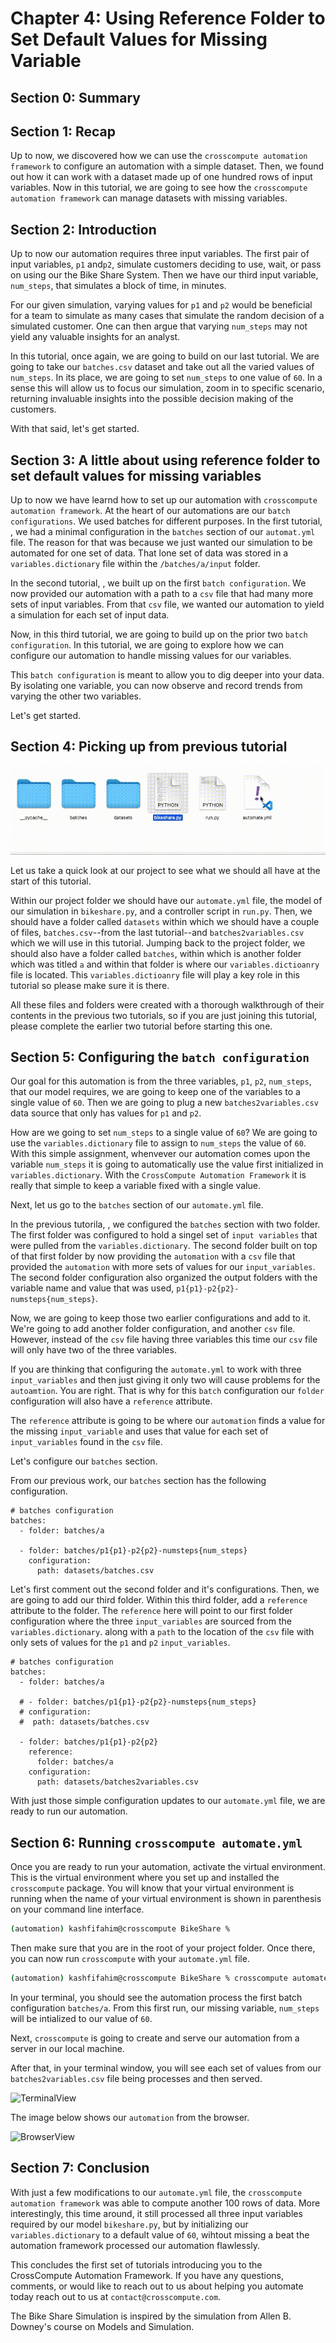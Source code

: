 # Chapter 4: Using Reference Folder to Set Default Values for Missing Variable

## Section 0: Summary

## Section 1: Recap

Up to now, we discovered how we can use the ```crosscompute automation framework``` to configure an automation with a simple dataset.  Then, we found out how it can work with a dataset made up of one hundred rows of input variables.  Now in this tutorial, we are going to see how the ```crosscompute automation framework``` can manage datasets with missing variables.

## Section 2: Introduction

Up to now our automation requires three input variables. The first pair of input variables, ```p1``` and```p2```, simulate customers deciding to use, wait, or pass on using our the Bike Share System. Then we have our third input variable, ```num_steps```, that simulates a block of time, in minutes.  

For our given simulation, varying values for ```p1``` and ```p2``` would be beneficial for a team to simulate as many cases that simulate the random decision of a simulated customer.  One can then argue that varying ```num_steps``` may not yield any valuable insights for an analyst. 

In this tutorial, once again, we are going to build on our last tutorial.  We are going to take our ```batches.csv``` dataset and take out all the varied values of ```num_steps```.  In its place, we are going to set ```num_steps``` to one value of ```60```.  In a sense this will allow us to focus our simulation, zoom in to specific scenario, returning invaluable insights into the possible decision making of the customers.

With that said, let's get started.

## Section 3: A little about using reference folder to set default values for missing variables

Up to now we have learnd how to set up our automation with ```crosscompute automation framework```.  At the heart of our automations are our ```batch configurations```.  We used batches for different purposes.  In the first tutorial, [](), we had a minimal configuration in the ```batches``` section of our ```automat.yml``` file.  The reason for that was because we just wanted our simulation to be automated for one set of data. That lone set of data was stored in a ```variables.dictionary``` file within the ```/batches/a/input``` folder. 

In the second tutorial, [](), we built up on the first ```batch configuration```.  We now provided our automation with a path to a ```csv``` file that had many more sets of input variables. From that ```csv``` file, we wanted our automation to yield a simulation for each set of input data.

Now, in this third tutorial, we are going to build up on the prior two ```batch configuration```.  In this tutorial, we are going to explore how we can configure our automation to handle missing values for our variables.  

This ```batch configuration``` is meant to allow you to dig deeper into your data. By isolating one variable, you can now observe and record trends from varying the other two variables.  

Let's get started.
## Section 4: Picking up from previous tutorial

![Ch4Starter](/assets/gifs/Ch4Starter.gif "Chapter 4 Starter")

Let us take a quick look at our project to see what we should all have at the start of this tutorial.  

Within our project folder we should have our ```automate.yml``` file, the model of our simulation in ```bikeshare.py```, and a controller script in ```run.py```. Then, we should have a folder called ```datasets``` within which we should have a couple of files, ```batches.csv```--from the last tutorial--and ```batches2variables.csv``` which we will use in this tutorial.  Jumping back to the project folder, we should also have a folder called ```batches```, within which is another folder which was titled ```a``` and within that folder is where our ```variables.dictioanry``` file is located.  This ```variables.dictioanry``` file will play a key role in this tutorial so please make sure it is there. 

All these files and folders were created with a thorough walkthrough of their contents in the previous two tutorials, so if you are just joining this tutorial, please complete the earlier two tutorial before starting this one.
## Section 5: Configuring the ```batch configuration```

Our goal for this automation is from the three variables, ```p1```, ```p2```, ```num_steps```, that our model requires, we are going to keep one of the variables to a single value of ```60```. Then we are going to plug a new ```batches2variables.csv``` data source that only has values for ```p1``` and ```p2```.  

How are we going to set ```num_steps``` to a single value of ```60```?  We are going to use the ```variables.dictionary``` file to assign to ```num_steps``` the value of ```60```.  With this simple assignment, whenvever our automation comes upon the variable ```num_steps``` it is going to automatically use the value first initialized in ```variables.dictionary```. With the ```CrossCompute Automation Framework``` it is really that simple to keep a variable fixed with a single value. 

Next, let us go to the ```batches``` section of our ```automate.yml``` file.  

In the previous tutorila, [](), we configured the ```batches``` section with two folder.  The first folder was configured to hold a singel set of ```input variables``` that were pulled from the ```variables.dictionary```.  The second folder built on top of that first folder by now providing the ```automation``` with a ```csv``` file that provided the ```automation``` with more sets of values for our ```input_variables```.  The second folder configuration also organized the output folders with the variable name and value that was used, ```p1{p1}-p2{p2}-numsteps{num_steps}```.

Now, we are going to keep those two earlier configurations and add to it.  We're going to add another folder configuration, and another ```csv``` file.  However, instead of the ```csv``` file having three variables this time our ```csv``` file will only have two of the three variables. 

If you are thinking that configuring the ```automate.yml``` to work with three ```input_variables``` and then just giving it only two will cause problems for the ```autoamtion```.  You are right.  That is why for this ```batch``` configuration our ```folder``` configuration will also have a ```reference``` attribute.  

The ```reference``` attribute is going to be where our ```automation``` finds a value for the missing ```input_variable``` and uses that value for each set of ```input_variables``` found in the ```csv``` file. 

Let's configure our ```batches``` section.

From our previous work, our ```batches``` section has the following configuration.

    # batches configuration
    batches:
      - folder: batches/a
    
      - folder: batches/p1{p1}-p2{p2}-numsteps{num_steps}
        configuration:
          path: datasets/batches.csv

Let's first comment out the second folder and it's configurations.  Then, we are going to add our third folder. Within this third folder, add a ```reference``` attribute to the folder. The ```reference``` here will point to our first folder configuration where the three ```input_variables``` are sourced from the ```variables.dictionary```. along with a ```path``` to the location of the ```csv``` file with only sets of values for the ```p1``` and ```p2``` ```input_variables```.


    # batches configuration
    batches:
      - folder: batches/a
    
      # - folder: batches/p1{p1}-p2{p2}-numsteps{num_steps}
      # configuration:
      #  path: datasets/batches.csv
        
      - folder: batches/p1{p1}-p2{p2}
        reference:
          folder: batches/a
        configuration:
          path: datasets/batches2variables.csv

With just those simple configuration updates to our ```automate.yml``` file, we are ready to run our automation.

## Section 6: Running ```crosscompute automate.yml```
Once you are ready to run your automation, activate the virtual environment.  This is the virtual environment where you set up and installed the ```crosscompute``` package. You will know that your virtual environment is running when the name of your virtual environment is shown in parenthesis on your command line interface.

  ```bash
  (automation) kashfifahim@crosscompute BikeShare %
  ```

Then make sure that you are in the root of your project folder. Once there, you can now run ```crosscompute``` with your ```automate.yml``` file.

  ```bash
  (automation) kashfifahim@crosscompute BikeShare % crosscompute automate.yml
  ```

In your terminal, you should see the automation process the first batch configuration ```batches/a```.  From this first run, our missing variable, ```num_steps``` will be intialized to our value of ```60```.  

Next, ```crosscompute``` is going to create and serve our automation from a server in our local machine.

After that, in your terminal window, you will see each set of values from our ```batches2variables.csv``` file being processes and then served.

![TerminalView](/assets/gifs/Ch4ViewFromTerminal.gif "Terminal view")

The image below shows our ```automation``` from the browser.

![BrowserView](/assets/gifs/Ch4BrowserView.gif "Browser View")

## Section 7: Conclusion

With just a few modifications to our ```automate.yml``` file, the ```crosscompute automation framework``` was able to compute another 100 rows of data. More interestingly, this time around, it still processed all three input variables required by our model ```bikeshare.py```, but by initializing our ```variables.dictionary``` to a default value of ```60```, wihtout missing a beat the automation framework processed our automation flawlessly.

This concludes the first set of tutorials introducing you to the CrossCompute Automation Framework. If you have any questions, comments, or would like to reach out to us about helping you automate today reach out to us at ```contact@crosscompute.com```.  

The Bike Share Simulation is inspired by the simulation from Allen B. Downey's course on Models and Simulation.
